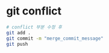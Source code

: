 # git conflict

```sh
# conflict 부분 수정 후
git add .
git commit -m "merge_commit_message"
git push
```
